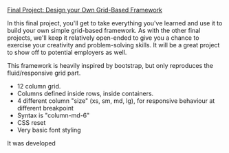 [Final Project: Design your Own Grid-Based Framework](http://www.theodinproject.com/html5-and-css3/design-your-own-grid-based-framework)

In this final project, you'll get to take everything you've learned and use it to build your own simple grid-based framework. As with the other final projects, we'll keep it relatively open-ended to give you a chance to exercise your creativity and problem-solving skills. It will be a great project to show off to potential employers as well.


This framework is heavily inspired by bootstrap, but only reproduces the fluid/responsive grid part. 

* 12 column grid.
* Columns defined inside rows, inside containers.
* 4 different column "size" (xs, sm, md, lg), for responsive behaviour at different breakpoint
* Syntax is "column-md-6"
* CSS reset
* Very basic font styling

It was developed